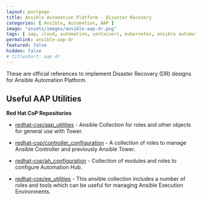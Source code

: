 ```yaml
---
layout: postpage
title: Ansible Automation Platform - Disaster Recovery
categories: [ Ansible, Automation, AAP ]
image: "assets/images/ansible-aap-dr.png"
tags: [ aap, cloud, automation, containers, kubernetes, ansible automation platform, red hat ansible]
permalink: ansible-aap-dr
featured: false
hidden: false
# titleshort: aap dr
---
```


These are official references to implement Disaster Recovery (DR) designs for Ansible Automation Platform.


## Useful AAP Utilities

**Red Hat CoP Repositories**

- [redhat-cop/aap_utilities](https://github.com/redhat-cop/aap_utilities) - Ansible Collection for roles and other objects for general use with Tower.

- [redhat-cop/controller_configuration](https://github.com/redhat-cop/controller_configuration) - A collection of roles to manage Ansible Controller and previously Ansible Tower.

- [redhat-cop/ah_configuration](https://github.com/redhat-cop/ah_configuration) - Collection of modules and roles to configure Automation Hub.

- [redhat-cop/ee_utilities](https://github.com/redhat-cop/ee_utilities) - This ansible collection includes a number of roles and tools which can be useful for managing Ansible Execution Environments.